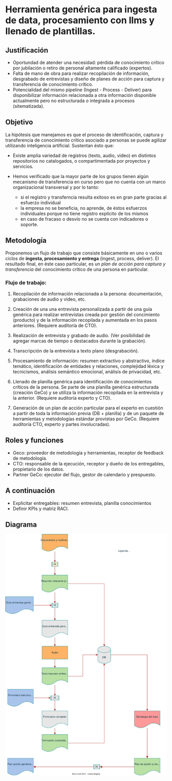 # Herramienta genérica para ingesta de data, procesamiento con llms y llenado de plantillas.

## Justificación

- Oportundad de atender una necesidad: pérdida de conocimiento crítico por jubilación o retiro de personal altamente calificado (expertos).
- Falta de mano de obra para realizar recopilación de información, desgrabado de entrevistas y diseño de planes de acción para captura y transferencia de conocimiento crítico.
- Potencialidad del mismo pipeline (Ingest - Process - Deliver)  para disponibilizar información relacionada a otra información disponible actualmente pero no estructurada o integrada a procesos (sitematizada). 

## Objetivo

La hipótesis que manejamos es que el proceso de identificación, captura y transferencia de conocimiento crítico asociado a personas se puede agilizar utilizando inteligencia artificial. Sustentan ésto que:

- Existe amplia variedad de registros (texto, audio, video) en distintos repositorios no catalogados, o compartimentada por proyectos y servicios.

- Hemos verificado que la mayor parte de los grupos tienen algún mecanismo de transferencia en curso pero que no cuenta con un marco organizacional transversal y por lo tanto:
	- si el registro y transferncia resulta exitoso es en gran parte gracias al esfuerzo individual
	- la empresa no se beneficia, no aprende, de éstos esfuerzos individuales porque no tiene registro explícito de los mismos
	- en caso de fracaso o desvío no se cuenta con indicadores o soporte.

## Metodología

Proponemos un flujo de trabajo que consiste básicamente en uno o varios ciclos de **ingesta, procesamiento y entrega** (ingest, process, deliver). El resultado final, en éste caso particular, es un *plan de acción para captura y transferencia* del conocimiento crítico de una persona en particular.

### Flujo de trabajo:

1. Recopilación de información relacionada a la persona: documentación, grabaciones de audio y video, etc.

2. Creación de una una entrevista personalizada a partir de una guía genérica para realizar entrevistas creada por gestión del concimiento (producto) y de la información recopilada y aumentada en los pasos anteriores. (Requiere auditoría de CTO). 

3. Realización de entrevista y grabado de audio. (Ver posibilidad de agregar marcas de tiempo o destacados durante la grabación).

4. Transcripción de la entrevista a texto plano (desgrabación).

5. Procesamiento de información: resumen extractivo y abstractivo, índice temático, identificación de entidades y relaciones, complejidad léxica y tecnicismos, análisis semántico emocional, análisis de privacidad, etc.

6. Llenado de planilla genérica para identificación de conocimientos críticos de la persona. Se parte de una planilla genérica estructurada (creación GeCo) y se utiliza la información recopilada en la entrevista y la anterior. (Requiere auditoría experto y CTO).

7. Generación de un plan de acción particular para el experto en cuestión a partir de toda la información previa (DB + planilla) y de un paquete de herramientas y metodologías estándar provistas por GeCo. (Requiere auditoría CTO, experto y partes involucradas).

## Roles y funciones

* Geco: proveedor de metodología y herramientas, receptor de feedback de metodología.
* CTO: responsable de la ejecución, receptor y dueño de los entregables, propietario de los datos.
* Partner GeCo: ejecutor del flujo, gestor de calendario y prespuesto.

## A continuación

* Explicitar entregables: resumen entrevista, planilla conocimientos 
* Definir KPIs y matriz RACI.

## Diagrama
![Imágen del diagrama](documentos/diagramas/Diagrama.svg)
